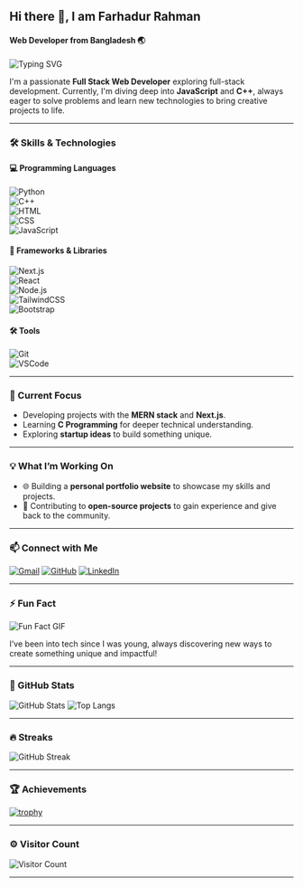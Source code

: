 ## Hi there 👋, I am Farhadur Rahman
#### Web Developer from Bangladesh 🌏   

![Typing SVG](https://readme-typing-svg.herokuapp.com?font=Fira+Code&weight=500&size=24&duration=4000&pause=1000&color=20B983&width=435&lines=Full+Stack+Web+Developer;Tech+Enthusiast;Problem+Solver)

I'm a passionate **Full Stack Web Developer** exploring full-stack development. Currently, I'm diving deep into **JavaScript** and **C++**, always eager to solve problems and learn new technologies to bring creative projects to life.

---

### 🛠️ Skills & Technologies  

#### **💻 Programming Languages**  
![Python](https://img.shields.io/badge/Python-Intermediate-blue?style=flat-square&logo=python)  
![C++](https://img.shields.io/badge/C++-Learning-blue?style=flat-square&logo=cplusplus)  
![HTML](https://img.shields.io/badge/HTML-Expert-orange?style=flat-square&logo=html5)  
![CSS](https://img.shields.io/badge/CSS-Expert-blue?style=flat-square&logo=css3)  
![JavaScript](https://img.shields.io/badge/JavaScript-Expert-yellow?style=flat-square&logo=javascript)  

#### **🔧 Frameworks & Libraries**  
![Next.js](https://img.shields.io/badge/Next.js-Intermediate-black?style=flat-square&logo=nextdotjs)  
![React](https://img.shields.io/badge/React-Intermediate-blue?style=flat-square&logo=react)  
![Node.js](https://img.shields.io/badge/Node.js-Intermediate-green?style=flat-square&logo=node.js)  
![TailwindCSS](https://img.shields.io/badge/TailwindCSS-Intermediate-blue?style=flat-square&logo=tailwindcss)  
![Bootstrap](https://img.shields.io/badge/Bootstrap-Intermediate-blue?style=flat-square&logo=bootstrap)  

#### **🛠️ Tools**  
![Git](https://img.shields.io/badge/Git-Intermediate-green?style=flat-square&logo=git)  
![VSCode](https://img.shields.io/badge/VSCode-Favorite-blue?style=flat-square&logo=visualstudiocode)  

---

### 🔭 Current Focus
- Developing projects with the **MERN stack** and **Next.js**.
- Learning **C Programming** for deeper technical understanding.
- Exploring **startup ideas** to build something unique.

---

### 💡 What I’m Working On
- 🌐 Building a **personal portfolio website** to showcase my skills and projects.
- 🌱 Contributing to **open-source projects** to gain experience and give back to the community.

---

### 📫 Connect with Me
[![Gmail](https://img.shields.io/badge/-iamfarhadur@gmail.com-c14438?style=flat-square&logo=Gmail&logoColor=white&link=mailto:farhadurrahman.help4@gmail.com)](mailto:iamfarhadur@gmail.com)
[![GitHub](https://img.shields.io/badge/GitHub-IamFarhadur-24292F?style=flat-square&logo=github)](https://github.com/IamFarhadur)
[![LinkedIn](https://img.shields.io/badge/LinkedIn-iamfarhadur-0077B5?style=flat-square&logo=linkedin)](https://www.linkedin.com/in/iamfarhadur/)

---

### ⚡ Fun Fact
![Fun Fact GIF](https://media.giphy.com/media/LmNwrBhejkK9EFP504/giphy.gif)

I’ve been into tech since I was young, always discovering new ways to create something unique and impactful!

---

### 🌟 GitHub Stats
![GitHub Stats](https://github-readme-stats.vercel.app/api?username=IamFarhadur&show_icons=true&theme=radical&include_all_commits=true&count_private=true)
![Top Langs](https://github-readme-stats.vercel.app/api/top-langs/?username=IamFarhadur&layout=compact&theme=radical)

---

### 🔥 Streaks
![GitHub Streak](https://github-readme-streak-stats.herokuapp.com/?user=IamFarhadur&theme=radical&hide_border=true)

---

### 🏆 Achievements
[![trophy](https://github-profile-trophy.vercel.app/?username=IamFarhadur&theme=onedark&row=1&column=6&no-bg=true)](https://github.com/ryo-ma/github-profile-trophy)

---

### ⚙️ Visitor Count
![Visitor Count](https://visitor-badge.laobi.icu/badge?page_id=IamFarhadur)

---
